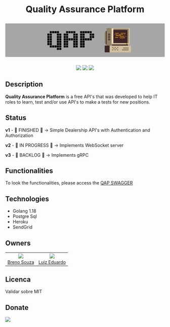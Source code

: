 <h1 align="center">
    <p>Quality Assurance Platform</p>
    <img alt="Quality Assurance Platform" src="./image/qap_8_bit.png">
</h1>

<p align="center">
    <img src="https://img.shields.io/static/v1?label=go&message=1.18&color=blue&logo=go">
    <img src="https://img.shields.io/badge/version-1.0.0-lightgrey">
    <img src="https://img.shields.io/badge/tests-passed-brightgreen">
</p>

## Description
**Quality Assurance Platform** is a free API's that was developed to help IT roles to learn, test and/or use API's to make a tests for new positions.

## Status
**v1** - :checkered_flag: FINISHED :checkered_flag: -> Simple Dealership API's with Authentication and Authorization

**v2** - :construction: IN PROGRESS :construction: -> Implements WebSocket server

**v3** - :floppy_disk: BACKLOG :floppy_disk: -> Implements gRPC

## Functionalities
To look the functionalities, please access the <a href="https://qap-ws.herokuapp.com/swagger/index.html">QAP SWAGGER</a>

## Technologies
- Golang 1.18
- Postgre Sql
- Heroku
- SendGrid

## Owners
<table>
    <tr>
        <td align=center>
            <img src="https://avatars.githubusercontent.com/u/5350132?v=4" width=115><br><a href='https://github.com/brenos'>Breno Souza</a>
        </td>
        <td align=center>
            <img src="https://avatars.githubusercontent.com/u/36016665?v=4" width=115><br><a href='https://github.com/luuizeduardo'>Luiz Eduardo</a>
        </td>
    </tr>
</table>

## Licenca
Validar sobre MIT

## Donate
[![](https://www.paypalobjects.com/en_US/i/btn/btn_donateCC_LG.gif)](https://www.paypal.com/donate/?business=QBE4BAJYF5NRY&no_recurring=0&item_name=Help+us+keep+this+platform+online&currency_code=BRL)

